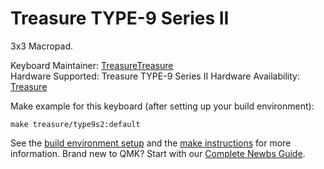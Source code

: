 # Treasure TYPE-9 Series II

3x3 Macropad.

Keyboard Maintainer: [TreasureTreasure](https://github.com/TreasureTreasure)  
Hardware Supported: Treasure TYPE-9 Series II 
Hardware Availability: [Treasure](http://treasuretypes.com)   

Make example for this keyboard (after setting up your build environment):

    make treasure/type9s2:default

See the [build environment setup](https://docs.qmk.fm/#/getting_started_build_tools) and the [make instructions](https://docs.qmk.fm/#/getting_started_make_guide) for more information. Brand new to QMK? Start with our [Complete Newbs Guide](https://docs.qmk.fm/#/newbs).

